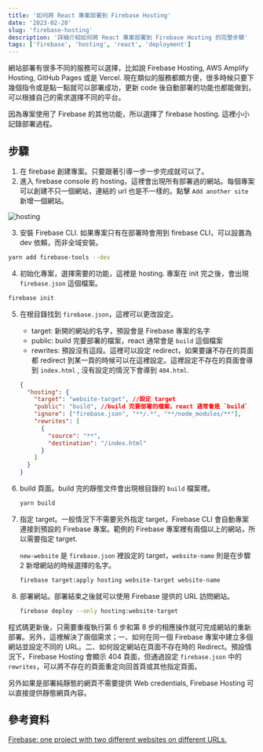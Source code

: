 ```yaml
---
title: '如何將 React 專案部署到 Firebase Hosting'
date: '2023-02-20'
slug: 'firebase-hosting'
description: '詳細介紹如何將 React 專案部署到 Firebase Hosting 的完整步驟'
tags: ['firebase', 'hosting', 'react', 'deployment']
---
```


網站部署有很多不同的服務可以選擇，比如說 Firebase Hosting, AWS Amplify Hosting, GitHub Pages 或是 Vercel. 現在類似的服務都頗方便，很多時候只要下幾個指令或是點一點就可以部署成功，更新 code 後自動部署的功能也都能做到，可以根據自己的需求選擇不同的平台。

因為專案使用了 Firebase 的其他功能，所以選擇了 firebase hosting. 這裡小小記錄部署過程。

## 步驟

1. 在 firebase 創建專案。只要跟著引導一步一步完成就可以了。
2. 進入 firebase console 的 hosting，這裡會出現所有部署過的網站。每個專案可以創建不只一個網站，連結的 url 也是不一樣的。點擊 `Add another site` 新增一個網站。

![hosting](/images/hosting.png)

3. 安裝 Firebase CLI. 如果專案只有在部署時會用到 firebase CLI，可以設置為 dev 依賴，而非全域安裝。

```bash
yarn add firebase-tools --dev
```

4. 初始化專案，選擇需要的功能，這裡是 hosting. 專案在 init 完之後，會出現 `firebase.json` 這個檔案。

```bash
firebase init
```

5. 在根目錄找到 `firebase.json`，這裡可以更改設定。

   - target: 新開的網站的名字，預設會是 Firebase 專案的名字
   - public: build 完要部署的檔案，react 通常會是 `build` 這個檔案
   - rewrites: 預設沒有這段。這裡可以設定 redirect，如果要讓不存在的頁面都 redirect 到某一頁的時候可以在這裡設定。這裡設定不存在的頁面會導到 `index.html` , 沒有設定的情況下會導到 `404.html`.

   ```json
   {
     "hosting": {
       "target": "website-target", //設定 target
       "public": "build", //build 完要部署的檔案，react 通常會是 `build`
       "ignore": ["firebase.json", "**/.*", "**/node_modules/**"],
       "rewrites": [
         {
           "source": "**",
           "destination": "/index.html"
         }
       ]
     }
   }
   ```

6. build 頁面。build 完的靜態文件會出現根目錄的 `build` 檔案裡。

   ```bash
   yarn build
   ```

7. 指定 target。一般情況下不需要另外指定 target，Firebase CLI 會自動專案連接到預設的 Firebase 專案。範例的 Firebase 專案裡有兩個以上的網站，所以需要指定 target.

   `new-website` 是 `firebase.json` 裡設定的 target，`website-name` 則是在步驟 2 新增網站的時候選擇的名字。

   ```bash
   firebase target:apply hosting website-target website-name
   ```

8. 部署網站。部署結束之後就可以使用 Firebase 提供的 URL 訪問網站。

   ```bash
   firebase deploy --only hosting:website-target
   ```

程式碼更新後，只需要重複執行第 6 步和第 8 步的相應操作就可完成網站的重新部署。另外，這裡解決了兩個需求；一、如何在同一個 Firebase 專案中建立多個網站並設定不同的 URL。二、如何設定網站在頁面不存在時的 Redirect。預設情況下，Firebase Hosting 會顯示 404 頁面，但通過設定 `firebase.json` 中的 `rewrites`，可以將不存在的頁面重定向回首頁或其他指定頁面。

另外如果是部署純靜態的網頁不需要提供 Web credentials, Firebase Hosting 可以直接提供靜態網頁內容。

## 參考資料

[Firebase: one project with two different websites on different URLs.](https://tintinve.medium.com/deploy-two-web-site-web-apps-on-a-single-firebase-project-1f87ce4ae77e)
